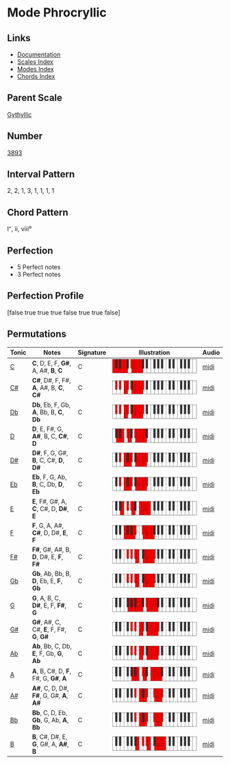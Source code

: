 # Mode Phrocryllic

## Links

- [Documentation](README.md)
- [Scales Index](Scales.md)
- [Modes Index](Modes.md)
- [Chords Index](Chords.md)

## Parent Scale

[Gythyllic](ScaleGythyllic.md)

## Number

[3893](https://ianring.com/musictheory/scales/3893)

## Interval Pattern

2, 2, 1, 3, 1, 1, 1, 1

## Chord Pattern

I⁺, ii, viii⁰

## Perfection

- 5 Perfect notes
- 3 Perfect notes

## Perfection Profile

[false true true true false true true false]

## Permutations

| Tonic | Notes | Signature | Illustration | Audio |
|-------|-------|-----------|--------------|-------|
| [C](ModeCNaturalPhrocryllic.md) | **C**, D, E, F, **G#**, A, A#, **B**, **C** | C | ![CNaturalPhrocryllic](ModeCNaturalPhrocryllic.png) | [midi](https://github.com/edipermadi/music/blob/main/docs/ModeCNaturalPhrocryllic.mid?raw=true) |
| [C#](ModeCSharpPhrocryllic.md) | **C#**, D#, F, F#, **A**, A#, B, **C**, **C#** | C | ![CSharpPhrocryllic](ModeCSharpPhrocryllic.png) | [midi](https://github.com/edipermadi/music/blob/main/docs/ModeCSharpPhrocryllic.mid?raw=true) |
| [Db](ModeDFlatPhrocryllic.md) | **Db**, Eb, F, Gb, **A**, Bb, B, **C**, **Db** | C | ![DFlatPhrocryllic](ModeDFlatPhrocryllic.png) | [midi](https://github.com/edipermadi/music/blob/main/docs/ModeDFlatPhrocryllic.mid?raw=true) |
| [D](ModeDNaturalPhrocryllic.md) | **D**, E, F#, G, **A#**, B, C, **C#**, **D** | C | ![DNaturalPhrocryllic](ModeDNaturalPhrocryllic.png) | [midi](https://github.com/edipermadi/music/blob/main/docs/ModeDNaturalPhrocryllic.mid?raw=true) |
| [D#](ModeDSharpPhrocryllic.md) | **D#**, F, G, G#, **B**, C, C#, **D**, **D#** | C | ![DSharpPhrocryllic](ModeDSharpPhrocryllic.png) | [midi](https://github.com/edipermadi/music/blob/main/docs/ModeDSharpPhrocryllic.mid?raw=true) |
| [Eb](ModeEFlatPhrocryllic.md) | **Eb**, F, G, Ab, **B**, C, Db, **D**, **Eb** | C | ![EFlatPhrocryllic](ModeEFlatPhrocryllic.png) | [midi](https://github.com/edipermadi/music/blob/main/docs/ModeEFlatPhrocryllic.mid?raw=true) |
| [E](ModeENaturalPhrocryllic.md) | **E**, F#, G#, A, **C**, C#, D, **D#**, **E** | C | ![ENaturalPhrocryllic](ModeENaturalPhrocryllic.png) | [midi](https://github.com/edipermadi/music/blob/main/docs/ModeENaturalPhrocryllic.mid?raw=true) |
| [F](ModeFNaturalPhrocryllic.md) | **F**, G, A, A#, **C#**, D, D#, **E**, **F** | C | ![FNaturalPhrocryllic](ModeFNaturalPhrocryllic.png) | [midi](https://github.com/edipermadi/music/blob/main/docs/ModeFNaturalPhrocryllic.mid?raw=true) |
| [F#](ModeFSharpPhrocryllic.md) | **F#**, G#, A#, B, **D**, D#, E, **F**, **F#** | C | ![FSharpPhrocryllic](ModeFSharpPhrocryllic.png) | [midi](https://github.com/edipermadi/music/blob/main/docs/ModeFSharpPhrocryllic.mid?raw=true) |
| [Gb](ModeGFlatPhrocryllic.md) | **Gb**, Ab, Bb, B, **D**, Eb, E, **F**, **Gb** | C | ![GFlatPhrocryllic](ModeGFlatPhrocryllic.png) | [midi](https://github.com/edipermadi/music/blob/main/docs/ModeGFlatPhrocryllic.mid?raw=true) |
| [G](ModeGNaturalPhrocryllic.md) | **G**, A, B, C, **D#**, E, F, **F#**, **G** | C | ![GNaturalPhrocryllic](ModeGNaturalPhrocryllic.png) | [midi](https://github.com/edipermadi/music/blob/main/docs/ModeGNaturalPhrocryllic.mid?raw=true) |
| [G#](ModeGSharpPhrocryllic.md) | **G#**, A#, C, C#, **E**, F, F#, **G**, **G#** | C | ![GSharpPhrocryllic](ModeGSharpPhrocryllic.png) | [midi](https://github.com/edipermadi/music/blob/main/docs/ModeGSharpPhrocryllic.mid?raw=true) |
| [Ab](ModeAFlatPhrocryllic.md) | **Ab**, Bb, C, Db, **E**, F, Gb, **G**, **Ab** | C | ![AFlatPhrocryllic](ModeAFlatPhrocryllic.png) | [midi](https://github.com/edipermadi/music/blob/main/docs/ModeAFlatPhrocryllic.mid?raw=true) |
| [A](ModeANaturalPhrocryllic.md) | **A**, B, C#, D, **F**, F#, G, **G#**, **A** | C | ![ANaturalPhrocryllic](ModeANaturalPhrocryllic.png) | [midi](https://github.com/edipermadi/music/blob/main/docs/ModeANaturalPhrocryllic.mid?raw=true) |
| [A#](ModeASharpPhrocryllic.md) | **A#**, C, D, D#, **F#**, G, G#, **A**, **A#** | C | ![ASharpPhrocryllic](ModeASharpPhrocryllic.png) | [midi](https://github.com/edipermadi/music/blob/main/docs/ModeASharpPhrocryllic.mid?raw=true) |
| [Bb](ModeBFlatPhrocryllic.md) | **Bb**, C, D, Eb, **Gb**, G, Ab, **A**, **Bb** | C | ![BFlatPhrocryllic](ModeBFlatPhrocryllic.png) | [midi](https://github.com/edipermadi/music/blob/main/docs/ModeBFlatPhrocryllic.mid?raw=true) |
| [B](ModeBNaturalPhrocryllic.md) | **B**, C#, D#, E, **G**, G#, A, **A#**, **B** | C | ![BNaturalPhrocryllic](ModeBNaturalPhrocryllic.png) | [midi](https://github.com/edipermadi/music/blob/main/docs/ModeBNaturalPhrocryllic.mid?raw=true) |
